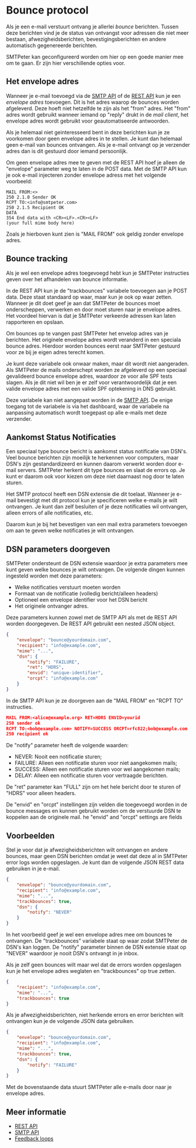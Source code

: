 # Bounce protocol

Als je een e-mail verstuurt ontvang je allerlei *bounce* berichten. 
Tussen deze berichten vind je de status van ontvangst voor adressen 
die niet meer bestaan, afwezigheidsberichten, bevestigingsberichten en 
andere automatisch gegenereerde berichten.

SMTPeter kan geconfigureerd worden om hier op een goede manier mee om te 
gaan. Er zijn hier verschillende opties voor.

## Het envelope adres

Wanneer je e-mail toevoegd via de [SMTP API](smtp-api) of de 
[REST API](rest-send) kun je een *envelope adres* toevoegen. Dit is het 
adres waarop de bounces worden afgeleverd. Deze hoeft niet hetzelfde te 
zijn als het "from" adres. Het "from" adres wordt gebruikt wanneer iemand 
op "reply" drukt in de *mail client*, het envelope adres wordt gebruikt 
voor geautomatiseerde antwoorden.

Als je helemaal niet geinteresseerd bent in deze berichten kun je ze 
voorkomen door geen envelope adres in te stellen. Je kunt dan helemaal 
geen e-mail van bounces ontvangen. Als je e-mail ontvangt op je verzender 
adres dan is dit gestuurd door iemand persoonlijk. 

Om geen envelope adres mee te geven met de REST API hoef je alleen de 
"envelope" parameter weg te laten in de POST data. Met de SMTP API kun 
je ook e-mail injecteren zonder envelope adress met het volgende voorbeeld:

````
MAIL FROM:<>
250 2.1.0 Sender OK
RCPT TO:<info@smtpeter.com>
250 2.1.5 Recipient OK
DATA
354 End data with <CR><LF>.<CR><LF>
(your full mime body here)
````

Zoals je hierboven kunt zien is "MAIL FROM" ook geldig zonder envelope 
adres.

## Bounce tracking

Als je wel een envelope adres toegevoegd hebt kun je SMTPeter 
instructies geven over het afhandelen van bounce informatie.

In de REST API kun je de "trackbounces" variabele toevoegen aan je 
POST data. Deze staat standaard op waar, maar kun je ook op waar zetten. 
Wanneer je dit doet geef je aan dat SMTPeter de bounces moet onderscheppen, 
verwerken en door moet sturen naar je envelope adres. Het voordeel 
hiervan is dat je SMTPeter verkeerde adressen kan laten rapporteren en 
opslaan.

Om bounces op te vangen past SMTPeter het envelop adres van je berichten. 
Het originele envelope adres wordt veranderd in een speciala bounce adres. 
Hierdoor worden bounces eerst naar SMTPeter gestuurd voor ze bij je eigen 
adres terecht komen.

Je kunt deze variabele ook onwaar maken, maar dit wordt niet aangeraden. 
Als SMTPeter de mails onderschept worden ze afgeleverd op een speciaal 
gevalideerd bounce envelope adres, waardoor ze voor alle SPF tests slagen. 
Als je dit niet wil ben je er zelf voor verantwoordelijk dat je een valide 
envelope adres met een valide SPF optekening in DNS gebruikt.

Deze variabele kan niet aangepast worden in de [SMTP API](smtp-api).
De enige toegang tot de variabele is via het dashboard, waar de variabele 
na aanpassing automatisch wordt toegepast op alle e-mails met deze 
verzender.

## Aankomst Status Notificaties

Een speciaal type bounce bericht is aankomst status notificatie van 
DSN's. Veel bounce berichten zijn moeilijk te herkennen voor computers, 
maar DSN's zijn gestandardizeerd en kunnen daarom verwerkt worden door 
e-mail servers. SMTPeter herkent dit type bounces en slaat de errors op. 
Je kunt er daarom ook voor kiezen om deze niet daarnaast nog door te 
laten sturen.

Het SMTP protocol heeft een DSN extensie die dit toelaat. Wanneer je 
e-mail bevestigt met dit protocol kun je specificeren welke e-mails je 
wilt ontvangen. Je kunt dan zelf besluiten of je deze notificaties wil 
ontvangen, alleen errors of alle notificaties, etc.

Daarom kun je bij het bevestigen van een mail extra parameters toevoegen 
om aan te geven welke notificaties je wilt ontvangen.

## DSN parameters doorgeven

SMTPeter ondersteunt de DSN extensie waardoor je extra parameters mee kunt 
geven welke bounces je wilt ontvangen. De volgende dingen kunnen ingesteld 
worden met deze parameters:

- Welke notificaties verstuurt moeten worden
- Formaat van de notificatie (volledig bericht/alleen headers)
- Optioneel een envelope identifier voor het DSN bericht
- Het originele ontvanger adres.

Deze parameters kunnen zowel met de SMTP API als met de REST API worden 
doorgegeven. De REST API gebruikt een nested JSON object.

```json
{
    "envelope": "bounce@yourdomain.com",
    "recipient": "info@example.com",
    "mime": "...",
    "dsn": {
        "notify": "FAILURE",
        "ret": "HDRS",
        "envid": "unique-identifier",
        "orcpt": "info@example.com"
    }
}
```

In de SMTP API kun je ze doorgeven aan de "MAIL FROM" en "RCPT TO" 
instructies.

```json
MAIL FROM:<alice@example.org> RET=HDRS ENVID=yourid
250 sender ok
RCPT TO:<bob@example.com> NOTIFY=SUCCESS ORCPT=rfc822;bob@example.com
250 recipient ok
```

De "notify" parameter heeft de volgende waarden:

* NEVER: Nooit een notificatie sturen;
* FAILURE: Alleen een notificatie sturen voor niet aangekomen mails;
* SUCCESS: Alleen een notificatie sturen voor wel aangekomen mails;
* DELAY: Alleen een notificatie sturen voor vertraagde berichten.

De "ret" parameter kan "FULL" zijn om het hele bericht door te sturen 
of "HDRS" voor alleen headers.

De "envid" en "orcpt" instellingen zijn velden die toegevoegd worden in 
de bounce messages en kunnen gebruikt worden om de verstuurde DSN te koppelen 
aan de originele mail.
he "envid" and "orcpt" settings are fields 

## Voorbeelden 

Stel je voor dat je afwezigheidsberichten wilt ontvangen en andere bounces, 
maar geen DSN berichten omdat je weet dat deze al in SMTPeter error 
logs worden opgeslagen. Je kunt dan de volgende JSON REST data gebruiken in 
je e-mail.

```json
{
    "envelope": "bounce@yourdomain.com",
    "recipient": "info@example.com",
    "mime": "...",
    "trackbounces": true,
    "dsn": {
        "notify": "NEVER"
    }
}
```

In het voorbeeld geef je wel een envelope adres mee om bounces te ontvangen. 
De "trackbounces" variabele staat op waar zodat SMTPeter de DSN's kan loggen.
De "notify" parameter binnen de DSN extensie staat op "NEVER" waardoor je 
nooit DSN's ontvangt in je inbox.

Als je zelf geen bounces wilt maar wel dat de errors worden opgeslagen 
kun je het envelope adres weglaten en "trackbounces" op true zetten.

```json
{
    "recipient": "info@example.com",
    "mime": "...",
    "trackbounces": true
}
```

Als je afwezigheidsberichten, niet herkende errors en error berichten 
wilt ontvangen kun je de volgende JSON data gebruiken.

```json
{
    "envelope": "bounce@yourdomain.com",
    "recipient": "info@example.com",
    "mime": "...",
    "trackbounces": true,
    "dsn": {
        "notify": "FAILURE"
    }
}
```

Met de bovenstaande data stuurt SMTPeter alle e-mails door naar je 
envelope adres.

## Meer informatie

* [REST API](./rest-api)
* [SMTP API](./smtp-api)
* [Feedback loops](./feedback-loops)
